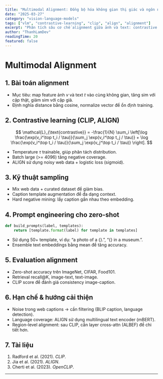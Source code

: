 ```yaml
---
title: "Multimodal Alignment: Đồng bộ hóa không gian thị giác và ngôn ngữ"
date: "2025-03-27"
category: "vision-language-models"
tags: ["vlm", "contrastive-learning", "clip", "align", "alignment"]
excerpt: "Phân tích sâu cơ chế alignment giữa ảnh và text: contrastive learning của CLIP/ALIGN, sampling chiến lược và mẹo prompt."
author: "ThanhLamDev"
readingTime: 20
featured: false
---
```


# Multimodal Alignment

## 1. Bài toán alignment

- Mục tiêu: map feature ảnh $v$ và text $t$ vào cùng không gian, tăng sim với cặp thật, giảm sim với cặp giả.
- Định nghĩa distance bằng cosine, normalize vector để ổn định training.

## 2. Contrastive learning (CLIP, ALIGN)

$$
\mathcal{L}_{\text{contrastive}} = -\frac{1}{N} \sum_i \left[\log \frac{\exp(v_i^\top t_i / \tau)}{\sum_j \exp(v_i^\top t_j / \tau)} + \log \frac{\exp(v_i^\top t_i / \tau)}{\sum_j \exp(v_j^\top t_i / \tau)} \right].
$$

- Temperature $\tau$ trainable, giúp phân tách distribution.
- Batch large (>= 4096) tăng negative coverage.
- ALIGN sử dụng noisy web data + logistic loss (sigmoid).

## 3. Kỹ thuật sampling

- Mix web data + curated dataset để giảm bias.
- Caption template augmentation để đa dạng context.
- Hard negative mining: lấy caption gần nhau theo embedding.

## 4. Prompt engineering cho zero-shot

```python
def build_prompts(label, templates):
    return [template.format(label) for template in templates]
```

- Sử dụng 50+ template, ví dụ: “a photo of a {}.”, “{} in a museum.”.
- Ensemble text embeddings bằng mean để tăng accuracy.

## 5. Evaluation alignment

- Zero-shot accuracy trên ImageNet, CIFAR, Food101.
- Retrieval recall@K, image-text, text-image.
- CLIP score để đánh giá consistency image-caption.

## 6. Hạn chế & hướng cải thiện

- Noise trong web captions → cần filtering (BLIP caption, language detection).
- Language coverage: ALIGN sử dụng multilingual text encoder (mBERT).
- Region-level alignment: sau CLIP, cần layer cross-attn (ALBEF) để chi tiết hơn.

## 7. Tài liệu

1. Radford et al. (2021). *CLIP*.
2. Jia et al. (2021). *ALIGN*.
3. Cherti et al. (2023). *OpenCLIP*.

---

<script src="/assets/js/katex-init.js"></script>
